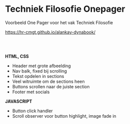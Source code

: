 # Techniek Filosofie Onepager

Voorbeeld One Pager voor het vak Techniek Filosofie

https://hr-cmgt.github.io/alankay-dynabook/

<Br>
<Br>

**HTML, CSS**

- Header met grote afbeelding
- Nav balk, fixed bij scrolling
- Tekst opdelen in sections
- Veel witruimte om de sections heen
- Buttons scrollen naar de juiste section
- Footer met socials 

**JAVASCRIPT**

- Button click handler
- Scroll observer voor button highlight, image fade in
